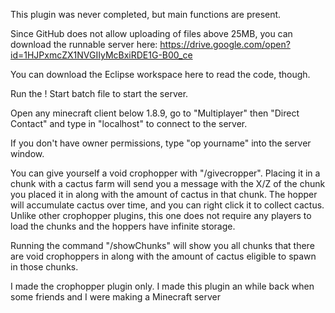 This plugin was never completed, but main functions are present.

Since GitHub does not allow uploading of files above 25MB, you can download the runnable server here:
https://drive.google.com/open?id=1HJPxmcZX1NVGIIyMcBxiRDE1G-B00_ce

You can download the Eclipse workspace here to read the code, though.

Run the ! Start batch file to start the server.

Open any minecraft client below 1.8.9, go to "Multiplayer" then "Direct Contact" and type in "localhost" to connect to the server.

If you don't have owner permissions, type "op yourname" into the server window.

You can give yourself a void crophopper with "/givecropper".
Placing it in a chunk with a cactus farm will send you a message with the X/Z of the chunk you placed it in along with the amount of cactus in that chunk. The hopper will accumulate cactus over time, and you can right click it to collect cactus. Unlike other crophopper plugins, this one does not require any players to load the chunks and the hoppers have infinite storage.

Running the command "/showChunks" will show you all chunks that there are void crophoppers in along with the amount of cactus eligible to spawn in those chunks.

I made the crophopper plugin only. I made this plugin an while back when some friends and I were making a Minecraft server
